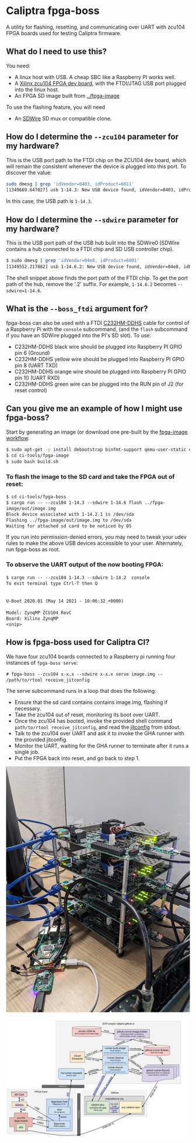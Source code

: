 # Caliptra fpga-boss

A utility for flashing, resetting, and communicating over UART with zcu104 FPGA
boards used for testing Caliptra firmware.

## What do I need to use this?

You need:

* A linux host with USB. A cheap SBC like a Raspberry PI works well.
* A [Xilinx zcu104 FPGA dev board](https://www.xilinx.com/products/boards-and-kits/zcu104.html), with the FTDI/JTAG USB port plugged into the linux host.
* An FPGA SD image built from [../fpga-image](../fpga-image)

To use the flashing feature, you will need

* An [SDWire](https://wiki.tizen.org/SDWire) SD mux or compatible clone.

## How do I determine the `--zcu104` parameter for my hardware?

This is the USB port path to the FTDI chip on the ZCU104 dev board, which will
remain the consistent whenever the device is plugged into this port. To discover
the value:

```sh
sudo dmesg | grep 'idVendor=0403, idProduct=6011'
[1349669.647027] usb 1-14.3: New USB device found, idVendor=0403, idProduct=6011, bcdDevice= 8.00 
```

In this case, the USB path is `1-14.3`.


## How do I determine the `--sdwire` parameter for my hardware?

This is the USB port path of the USB hub built into the SDWire0 (SDWire contains
a hub connected to a FTDI chip and SD USB controller chip).

```sh
$ sudo dmesg | grep 'idVendor=04e8, idProduct=6001'
[1349552.217882] usb 1-14.6.2: New USB device found, idVendor=04e8, idProduct=6001, bcdDevice=10.00
```

The shell snippet above finds the port path of the FTDI chip. To get the port path of
the hub, remove the '.2' suffix. For example, `1-14.6.2` becomes `--sdwire=1-14.6`.

## What is the `--boss_ftdi` argument for?

fpga-boss can also be used with a FTDI
[C232HM-DDHS](https://ftdichip.com/products/c232hm-ddhsl-0-2/) cable for
control of a Raspberry Pi with the `console` subcommand, (and the `flash`
subcommand if you have an SDWire plugged into the PI's SD slot). To use:

* C232HM-DDHS black wire should be plugged into Raspberry PI GPIO pin 6 (Ground)
* C232HM-DDHS yellow wire should be plugged into Raspberry PI GPIO pin 8 (UART TXD)
* C232HM-DDHS orange wire should be plugged into Raspberry PI GPIO pin 10 (UART RXD)
* C232HM-DDHS green wire can be plugged into the RUN pin of J2 (for reset control)

## Can you give me an example of how I might use fpga-boss?

Start by generating an image (or download one pre-built by the [fpga-image workflow](../../.github/workflows/fpga-image.yml).

```sh
$ sudo apt-get -y install debootstrap binfmt-support qemu-user-static u-boot-tool
$ cd ci-tools/fpga-image
$ sudo bash build.sh
```

### To flash the image to the SD card and take the FPGA out of reset:

```
$ cd ci-tools/fpga-boss
$ cargo run -- --zcu104 1-14.3 --sdwire 1-14.6 flash ../fpga-image/out/image.img
Block device associated with 1-14.2.1 is /dev/sda
Flashing ../fpga-image/out/image.img to /dev/sda
Waiting for attached sd card to be noticed by OS
```

If you run into permission-denied errors, you may need to tweak your udev rules
to make the above USB devices accessible to your user. Alternately, run
fpga-boss as root.

### To observe the UART output of the now booting FPGA:

```
$ cargo run -- --zcu104 1-14.3 --sdwire 1-14.2  console
To exit terminal type Ctrl-T then Q


U-Boot 2020.01 (May 14 2021 - 10:06:32 +0000)

Model: ZynqMP ZCU104 RevC
Board: Xilinx ZynqMP
<snip>
```

## How is fpga-boss used for Caliptra CI?

We have four zcu104 boards connected to a Raspberry pi running four instances of
`fpga-boss serve`:

```
# fpga-boss --zcu104 x-x.x --sdwire x-x.x serve image.img -- /path/to/rtool receive_jitconfig
```

The serve subcommand runs in a loop that does the following:

* Ensure that the sd card contains contains image.img, flashing if necessary.
* Take the zcu104 out of reset, monitoring its boot over UART.
* Once the zcu104 has booted, invoke the provided shell command
  `path/to/rtool receive_jitconfig`, and read the
  [jitconfig](https://docs.github.com/en/rest/actions/self-hosted-runners#create-configuration-for-a-just-in-time-runner-for-an-organization) from
  stdout.
* Talk to the zcu104 over UART and ask it to invoke the GHA runner
  with the provided jitconfig.
* Monitor the UART, waiting for the GHA runner to terminate after it
  runs a single job.
* Put the FPGA back into reset, and go back to step 1.

![Photo of FPGA Farm](./images/fpga-farm.jpg)

![Block Diagram](./../github-runner/images/caliptra-github-ci.svg)
